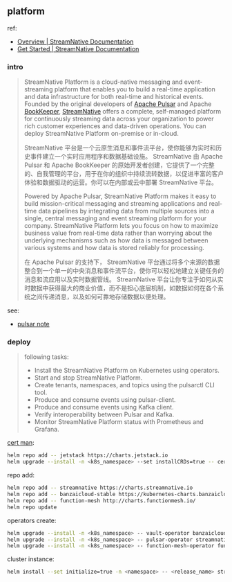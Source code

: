 
[site-gh]: https://github.com/streamnative
[site]: https://streamnative.io
[docs]: https://docs.streamnative.io

[pulsar-site]: https://pulsar.apache.org
[bk-site]: https://bookkeeper.apache.org


## platform

[docs-plat]: https://docs.streamnative.io/platform/latest/overview
[docs-plat-start]: https://docs.streamnative.io/platform/latest/quickstart

ref:

- [Overview | StreamNative Documentation][docs-plat]
- [Get Started | StreamNative Documentation][docs-plat-start]

### intro

> StreamNative Platform is a cloud-native messaging and event-streaming platform that enables you to build a real-time application and data infrastructure for both real-time and historical events.
>  Founded by the original developers of [Apache Pulsar][pulsar-site] and Apache [BookKeeper][bk-site], [StreamNative][site] offers a complete, self-managed platform for continuously streaming data across your organization to power rich customer experiences and data-driven operations.
>  You can deploy StreamNative Platform on-premise or in-cloud.
> 
> StreamNative 平台是一个云原生消息和事件流平台，使你能够为实时和历史事件建立一个实时应用程序和数据基础设施。 StreamNative 由 Apache Pulsar 和 Apache BookKeeper 的原始开发者创建，它提供了一个完整的、自我管理的平台，用于在你的组织中持续流转数据，以促进丰富的客户体验和数据驱动的运营。你可以在内部或云中部署 StreamNative 平台。
> 
> Powered by Apache Pulsar, StreamNative Platform makes it easy to build mission-critical messaging and streaming applications and real-time data pipelines by integrating data from multiple sources into a single, central messaging and event streaming platform for your company. StreamNative Platform lets you focus on how to maximize business value from real-time data rather than worrying about the underlying mechanisms such as how data is messaged between various systems and how data is stored reliably for processing.
> 
> 在 Apache Pulsar 的支持下， StreamNative 平台通过将多个来源的数据整合到一个单一的中央消息和事件流平台，使你可以轻松地建立关键任务的消息和流应用以及实时数据管线。 StreamNative 平台让你专注于如何从实时数据中获得最大的商业价值，而不是担心底层机制，如数据如何在各个系统之间传递消息，以及如何可靠地存储数据以便处理。
> 


see: 

- [pulsar note](../pulsar-note)


### deploy

> following tasks:
> 
> - Install the StreamNative Platform on Kubernetes using operators.
> - Start and stop StreamNative Platform.
> - Create tenants, namespaces, and topics using the pulsarctl CLI tool.
> - Produce and consume events using pulsar-client.
> - Produce and consume events using Kafka client.
> - Verify interoperability between Pulsar and Kafka.
> - Monitor StreamNative Platform status with Prometheus and Grafana.
> 

[cert man](../cert-manager-note): 

~~~ sh
helm repo add -- jetstack https://charts.jetstack.io
helm upgrade --install -n <k8s_namespace> --set installCRDs=true -- cert-manager jetstack/cert-manager
~~~

repo add: 

~~~ sh
helm repo add -- streamnative https://charts.streamnative.io
helm repo add -- banzaicloud-stable https://kubernetes-charts.banzaicloud.com
helm repo add -- function-mesh http://charts.functionmesh.io/
helm repo update
~~~

operators create: 

~~~ sh
helm upgrade --install -n <k8s_namespace> -- vault-operator banzaicloud-stable/vault-operator
helm upgrade --install -n <k8s_namespace> -- pulsar-operator streamnative/pulsar-operator
helm upgrade --install -n <k8s_namespace> -- function-mesh-operator function-mesh/function-mesh-operator
~~~

cluster instance: 

~~~ sh
helm install --set initialize=true -n <namespace> -- <release_name> streamnative/sn-platform
~~~

